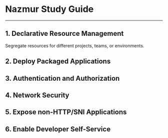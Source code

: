 # Nazmur Study Guide 

---

## 1. Declarative Resource Management

 Segregate resources for different projects, teams, or environments.  

## 2. Deploy Packaged Applications

## 3. Authentication and Authorization

## 4. Network Security

## 5. Expose non-HTTP/SNI Applications

## 6. Enable Developer Self-Service
